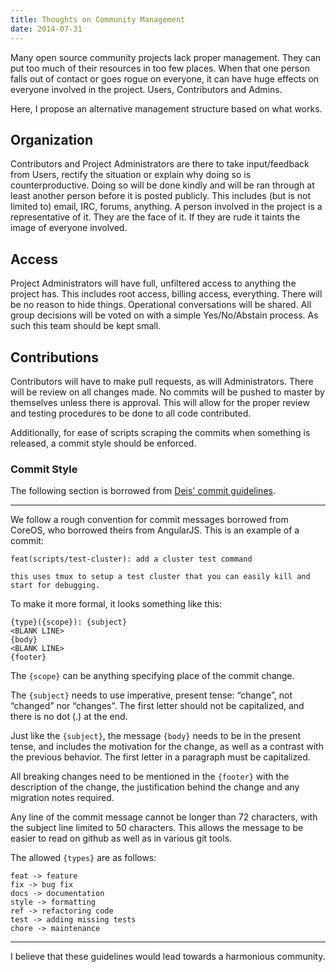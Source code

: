 ```yaml
---
title: Thoughts on Community Management
date: 2014-07-31
---
```


Many open source community projects lack proper management. They can put too
much of their resources in too few places. When that one person falls out of
contact or goes rogue on everyone, it can have huge effects on everyone
involved in the project. Users, Contributors and Admins.

Here, I propose an alternative management structure based on what works.

## Organization

Contributors and Project Administrators are there to take input/feedback from
Users, rectify the situation or explain why doing so is counterproductive.
Doing so will be done kindly and will be ran through at least another person
before it is posted publicly. This includes (but is not limited to) email, IRC,
forums, anything. A person involved in the project is a representative of it.
They are the face of it. If they are rude it taints the image of everyone
involved.

## Access

Project Administrators will have full, unfiltered access to anything the
project has. This includes root access, billing access, everything. There will
be no reason to hide things. Operational conversations will be shared. All
group decisions will be voted on with a simple Yes/No/Abstain process. As such
this team should be kept small.

## Contributions

Contributors will have to make pull requests, as will Administrators. There
will be review on all changes made. No commits will be pushed to master by
themselves unless there is approval. This will allow for the proper review and
testing procedures to be done to all code contributed.

Additionally, for ease of scripts scraping the commits when something is
released, a commit style should be enforced.

### Commit Style

The following section is borrowed from [Deis' commit
guidelines](https://github.com/deis/deis/blob/master/CONTRIBUTING.md).

---

We follow a rough convention for commit messages borrowed from CoreOS, who borrowed theirs
from AngularJS. This is an example of a commit:

```
feat(scripts/test-cluster): add a cluster test command

this uses tmux to setup a test cluster that you can easily kill and
start for debugging.
```

To make it more formal, it looks something like this:

```
{type}({scope}): {subject}
<BLANK LINE>
{body}
<BLANK LINE>
{footer}
```

The `{scope}` can be anything specifying place of the commit change.

The `{subject}` needs to use imperative, present tense: “change”, not “changed”
nor “changes”. The first letter should not be capitalized, and there is no dot
(.) at the end.

Just like the `{subject}`, the message `{body}` needs to be in the present tense,
and includes the motivation for the change, as well as a contrast with the
previous behavior. The first letter in a paragraph must be capitalized.

All breaking changes need to be mentioned in the `{footer}` with the description
of the change, the justification behind the change and any migration notes
required.

Any line of the commit message cannot be longer than 72 characters, with the
subject line limited to 50 characters. This allows the message to be easier to
read on github as well as in various git tools.

The allowed `{types}` are as follows:

    feat -> feature
    fix -> bug fix
    docs -> documentation
    style -> formatting
    ref -> refactoring code
    test -> adding missing tests
    chore -> maintenance

---

I believe that these guidelines would lead towards a harmonious community.
